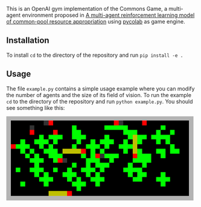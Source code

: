 This is an OpenAI gym implementation of the Commons Game, a multi-agent environment proposed in [A multi-agent reinforcement learning model of common-pool resource appropriation](https://arxiv.org/abs/1707.06600) using [pycolab](https://github.com/deepmind/pycolab) as game engine.

## Installation

To install `cd` to the directory of the repository and run `pip install -e .`

## Usage

The file `example.py` contains a simple usage example where you can modify the number of agents and the size of its field of vision. To run the example `cd` to the directory of the repository and run `python example.py`. You should see something like this:

![](example.gif)
